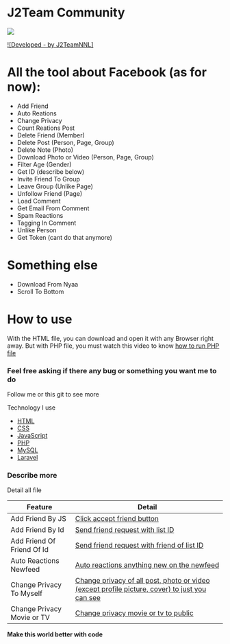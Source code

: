 # J2Team Community
![](https://3.bp.blogspot.com/-ASwf6KwwdAM/Wdo7LXx0hkI/AAAAAAAAD8o/vSNWFYpVaogD65JMfwCmMOtXJOeby5SKgCLcBGAs/s0/j2team-community-birthday.png)

[![Developed - by J2TeamNNL]](https://travis-ci.org/joemccann/dillinger)

# All the tool about Facebook (as for now):
  - Add Friend
  - Auto Reations
  - Change Privacy
  - Count Reations Post
  - Delete Friend (Member)
  - Delete Post (Person, Page, Group)
  - Delete Note (Photo)
  - Download Photo or Video (Person, Page, Group)
  - Filter Age (Gender)
  - Get ID (describe below)
  - Invite Friend To Group
  - Leave Group (Unlike Page)
  - Unfollow Friend (Page)
  - Load Comment
  - Get Email From Comment
  - Spam Reactions
  - Tagging In Comment
  - Unlike Person
  - Get Token (cant do that anymore)

# Something else

  - Download From Nyaa
  - Scroll To Bottom

# How to use

With the HTML file, you can download and open it with any Browser right away. But with PHP file, you must watch this video to know [how to run PHP file](fb.com/709597696039020)


### Feel free asking if there any bug or something you want me to do

Follow me or this git to see more

Technology I use

* [HTML]
* [CSS]
* [JavaScript]
* [PHP]
* [MySQL]
* [Laravel]

### Describe more

Detail all file

| Feature | Detail |
| ------ | ------ |
| Add Friend By JS | [Click accept friend button][afbj] |
| Add Friend By Id | [Send friend request with list ID][afbi] |
| Add Friend Of Friend Of Id | [Send friend request with friend of list ID][afofoi] |
| Auto Reactions Newfeed  | [Auto reactions anything new on the newfeed][arn] |
| Change Privacy To Myself | [Change privacy of all post, photo or video (except profile picture, cover) to just you can see][cp] |
| Change Privacy Movie or TV | [Change privacy movie or tv to public][cpjs] |


**Make this world better with code**


   [HTML]: <https://www.w3schools.com/html>
   [CSS]: <https://www.w3schools.com/css>
   [JavaScript]: <https://www.w3schools.com/js>
   [PHP]: <https://www.w3schools.com/php>
   [MySQL]: <https://www.w3schools.com/mysql>
   [Laravel]: <https://laravel.com/docs/>

   [afbj]: <https://github.com/J2TeamNNL/J2Team-Community/blob/master/add_friend.js>
   [afbi]: <https://github.com/J2TeamNNL/J2Team-Community/blob/master/add_friend_by_id.php>
   [afofoi]: <https://github.com/J2TeamNNL/J2Team-Community/blob/master/add_friend_of_friend_of_id.php>
   [arn]: <https://github.com/J2TeamNNL/J2Team-Community/blob/master/auto_reactions_newfeed.php>
   [cp]: <https://github.com/J2TeamNNL/J2Team-Community/blob/master/change_all_privacy_to_myself.php>
   [cpjs]: <https://github.com/J2TeamNNL/J2Team-Community/blob/master/change_privacy_movies.js>
